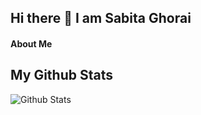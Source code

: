 ## Hi there 👋 I am Sabita Ghorai

#### About Me

## My Github Stats
 
 ![Github Stats](https://github-readme-streak-stats.herokuapp.com/?user=sabitaghorai)

<!--
**sabitaghorai/sabitaghorai** is a ✨ _special_ ✨ repository because its `README.md` (this file) appears on your GitHub profile.

Here are some ideas to get you started:

- 🔭 I’m currently working on ...
- 🌱 I’m currently learning ...
- 👯 I’m looking to collaborate on ...
- 🤔 I’m looking for help with ...
- 💬 Ask me about ...
- 📫 How to reach me: ...
- 😄 Pronouns: ...
- ⚡ Fun fact: ...
-->
